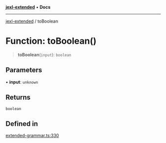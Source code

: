 [**jexl-extended**](../README.md) • **Docs**

***

[jexl-extended](../globals.md) / toBoolean

# Function: toBoolean()

> **toBoolean**(`input`): `boolean`

## Parameters

• **input**: `unknown`

## Returns

`boolean`

## Defined in

[extended-grammar.ts:330](https://github.com/nikoraes/jexl-extended/blob/db8adde102268337995e72b2224f129152316ed5/src/extended-grammar.ts#L330)
